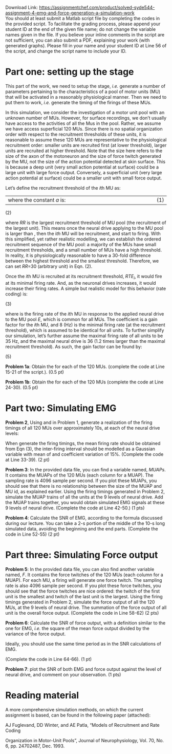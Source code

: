 Download Link: https://assignmentchef.com/product/solved-syde544-assignment-4-emg-and-force-generation-a-simulation-work
<br>
You should at least submit a Matlab script file by completing the codes in the provided script. To facilitate the grading process, please append your student ID at the end of the given file name; do not change the variable names given in the file. If you believe your inline comments in the script are not sufficient, you can also submit a PDF, explaining your work (with generated graphs). Please fill in your name and your student ID at Line 56 of the script, and change the script name to include your ID.

<strong> </strong>

<h1>Part one: setting up the stage</h1>

This part of the work, we need to setup the stage, <em>i.e.</em> generate a number of parameters pertaining to the characteristics of a pool of motor units (MU) that will be activated in a reasonably physiological manner. Then we need to put them to work, <em>i.e.</em> generate the timing of the firings of these MUs.

In this simulation, we consider the investigation of a motor unit pool with an unknown number of MUs. However, for surface recordings, we don’t usually have access to the activities of all the Mus in the pool. Rather, we assume we have access superficial 120 MUs. Since there is no spatial organization order with respect to the recruitment thresholds of these units, it is reasonable to assume these 120 MUs are representative to the physiological recruitment order: smaller units are recruited first (at lower threshold), larger units are recruited at higher threshold. Note that the size here refers to the size of the axon of the motoneuron and the size of force twitch generated by the MU, not the size of the action potential detected at skin surface. This is because a deep unit (very small action potential at surface) could be a large unit with large force output. Conversely, a superficial unit (very large action potential at surface) could be a smaller unit with small force output.

Let’s define the recruitment threshold of the <em>i</em>th MU as:

<table width="556">

 <tbody>

  <tr>

   <td width="248"> where the constant <em>a</em> is:</td>

   <td width="285"> </td>

   <td width="23">(1)</td>

  </tr>

 </tbody>

</table>

(2)




where <em>RR</em> is the largest recruitment threshold of MU pool (the recruitment of the largest unit). This means once the neural drive applying to the MU pool is larger than , then the i<em>th</em> MU will be recruitment, and start to firing. With this simplified, yet rather realistic modelling, we can establish the ordered recruitment sequence of the MU pool: a majority of the MUs have small recruitment thresholds, and a small number of MUs have a high threshold. In reality, it is physiologically reasonable to have a 30-fold difference between the highest threshold and the smallest threshold. Therefore, we can set <em>RR</em>=30 (arbitrary unit) in Eqn. (2).

Once the <em>i</em>th MU is recruited at its recruitment threshold, <em>RTE<sub>i</sub></em>, it would fire at its minimal firing rate. And, as the neuronal drives increases, it would increase their firing rates. A simple but realistic model for this behavior (rate coding) is:

(3)

where  is the firing rate of the <em>i</em>th MU in response to the applied neural drive to the MU pool <em>E</em>, which is common for all MUs. The coefficient  is a gain factor for the <em>i</em>th MU, and 8 (Hz) is the minimal firing rate (at the recruitment threshold), which is assumed to be identical for all units. To further simplify our simulation, let’s further assume the maximal firing rate of all units to be 35 Hz, and the maximal neural drive is 36 (1.2 times larger than the maximal recruitment threshold). As such, the gain factor can be found by:

(5)

<strong>Problem 1a</strong>: Obtain the  for each of the 120 MUs. (complete the code at Line 15-21 of the script.). (0.5 pt)

<strong>Problem 1b</strong>: Obtain the  for each of the 120 MUs (complete the code at Line 24-30). (0.5 pt)




<h1>Part two: Simulating EMG</h1>

<strong>Problem 2</strong>, Using  and  in Problem 1, generate a realization of the firing timings of all 120 MUs over approximately 10s, at each of the neural drive levels:




When generate the firing timings, the mean firing rate  should be obtained from Eqn (3), the inter-firing interval should be modelled as a Gaussian variable with mean of  and coefficient variation of 15%. (Complete the code at Line 33-39). (2 pt)

<strong>Problem 3</strong>: In the provided data file, you can find a variable named, <em>MUAPs</em>. It contains the MUAPs of the 120 MUs (each column for a MUAP). The sampling rate is 4096 sample per second. If you plot these MUAPs, you should see that there is no relationship between the size of the MUAP and MU id, as explained earlier. Using the firing timings generated in Problem 2, simulate the MUAP trains of all the units at the 9 levels of neural drive. Add the MUAP trains together, you would obtain simulated EMG signals at these 9 levels of neural drive. (Complete the code at Line 42-50.) (1 pts)




<strong>Problem 4</strong>: Calculate the SNR of EMG, according to the formula discussed during our lecture. You can take a 2-s portion of the middle of the 10-s long simulated data, avoiding the beginning and the end parts. (Complete the code in Line 52-55) (2 pt)




<h1>Part three: Simulating Force output</h1>

<strong>Problem 5</strong>: In the provided data file, you can also find another variable named, <em>F</em>. It contains the force twitches of the 120 MUs (each column for a MUAP). For each MU, a firing will generate one force twitch. The sampling rate is also 4096 sample per second. If you plot these force twitches, you should see that the force twitches are nice ordered: the twitch of the first unit is the smallest and twitch of the last unit is the largest. Using the firing timings generated in Problem 2, simulate the force output of all the 120 MUs, at the 9 levels of neural drive. The summation of the force output of all unit is the overall force output. (Complete the code in Line 58-62) (2 pts)

<strong>Problem 6</strong>: Calculate the SNR of force output, with a definition similar to the one for EMG, <em>i.e. </em>the square of the mean force output divided by the variance of the force output.

Ideally, you should use the same time period as in the SNR calculations of EMG.

(Complete the code in Line 64-66). (1 pt)




<strong>Problem 7</strong>: plot the SNR of both EMG and force output against the level of neural drive, and comment on your observation. (1 pts)




<h1>Reading material</h1>




A more comprehensive simulation methods, on which the current assignment is based, can be found in the following paper (attached):




AJ Fuglevand, DD Winter, and AE Patla, “Models of Recruitment and Rate Coding

Organization in Motor-Unit Pools”, Journal of Neurophysiology, Vol. 70, No. 6, pp. 24702487, Dec. 1993.